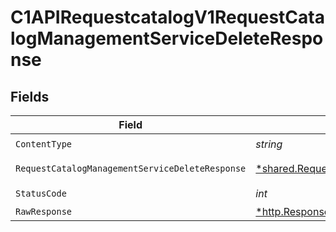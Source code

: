 # C1APIRequestcatalogV1RequestCatalogManagementServiceDeleteResponse


## Fields

| Field                                                                                                                         | Type                                                                                                                          | Required                                                                                                                      | Description                                                                                                                   |
| ----------------------------------------------------------------------------------------------------------------------------- | ----------------------------------------------------------------------------------------------------------------------------- | ----------------------------------------------------------------------------------------------------------------------------- | ----------------------------------------------------------------------------------------------------------------------------- |
| `ContentType`                                                                                                                 | *string*                                                                                                                      | :heavy_check_mark:                                                                                                            | N/A                                                                                                                           |
| `RequestCatalogManagementServiceDeleteResponse`                                                                               | [*shared.RequestCatalogManagementServiceDeleteResponse](../../models/shared/requestcatalogmanagementservicedeleteresponse.md) | :heavy_minus_sign:                                                                                                            | Successful response                                                                                                           |
| `StatusCode`                                                                                                                  | *int*                                                                                                                         | :heavy_check_mark:                                                                                                            | N/A                                                                                                                           |
| `RawResponse`                                                                                                                 | [*http.Response](https://pkg.go.dev/net/http#Response)                                                                        | :heavy_minus_sign:                                                                                                            | N/A                                                                                                                           |